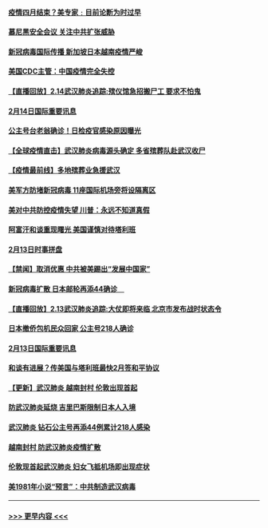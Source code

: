 #### [疫情四月结束？美专家﹕目前论断为时过早](../pages/prog202/a102777248.md?t=02150244) 
#### [慕尼黑安全会议 关注中共扩张威胁](../pages/prog202/a102777254.md?t=02150244) 
#### [新冠病毒国际传播 新加坡日本越南疫情严峻](../pages/prog202/a102777245.md?t=02150244) 
#### [美国CDC主管：中国疫情完全失控](../pages/prog202/a102777236.md?t=02150244) 
#### [【直播回放】2.14武汉肺炎追踪:殡仪馆急招搬尸工 要求不怕鬼](../pages/prog202/a102777141.md?t=02150244) 
#### [2月14日国际重要讯息](../pages/prog202/a102777073.md?t=02150244) 
#### [公主号台老翁确诊！日检疫官感染原因曝光](../pages/prog202/a102777075.md?t=02150244) 
#### [【全球疫情直击】武汉肺炎病毒源头确定 多省殡葬队赴武汉收尸](../pages/prog202/a102777026.md?t=02150244) 
#### [【疫情最前线】多地殡葬业急援武汉](../pages/prog202/a102776986.md?t=02150244) 
#### [美军方防堵新冠病毒 11座国际机场旁将设隔离区](../pages/prog202/a102776870.md?t=02150244) 
#### [美对中共防控疫情失望 川普：永远不知道真假](../pages/prog202/a102776836.md?t=02150244) 
#### [阿富汗和谈重现曙光 美国谨慎对待塔利班](../pages/prog202/a102776748.md?t=02150244) 
#### [2月13日时事拼盘](../pages/prog202/a102776689.md?t=02150244) 
#### [【禁闻】取消优惠 中共被美踢出“发展中国家”](../pages/prog202/a102776670.md?t=02150244) 
#### [新冠病毒扩散 日本邮轮再添44确诊　](../pages/prog202/a102776518.md?t=02150244) 
#### [【直播回放】2.13武汉肺炎追踪:大仗即将来临 北京市发布战时状态令](../pages/prog202/a102776399.md?t=02150244) 
#### [日本撤侨包机民众回家 公主号218人确诊](../pages/prog202/a102776346.md?t=02150244) 
#### [2月13日国际重要讯息](../pages/prog202/a102776339.md?t=02150244) 
#### [和谈有进展？传美国与塔利班最快2月签和平协议](../pages/prog202/a102776291.md?t=02150244) 
#### [【更新】武汉肺炎 越南封村 伦敦出现首起](../pages/prog202/a102770740.md?t=02150244) 
#### [防武汉肺炎延烧 吉里巴斯限制日本人入境](../pages/prog202/a102776276.md?t=02150244) 
#### [武汉肺炎 钻石公主号再添44例累计218人感染](../pages/prog202/a102776089.md?t=02150244) 
#### [越南封村 防武汉肺炎疫情扩散](../pages/prog202/a102776214.md?t=02150244) 
#### [伦敦现首起武汉肺炎 妇女飞抵机场即出现症状](../pages/prog202/a102776031.md?t=02150244) 
#### [美1981年小说“预言”：中共制造武汉病毒](../pages/prog202/a102775980.md?t=02150244) 

----
#### [ >>> 更早内容 <<< ](../indexes/prog202-earlier.md)
